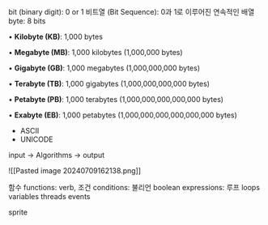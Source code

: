 bit (binary digit): 0 or 1 
비트열 (Bit Sequence): 0과 1로 이루어진 연속적인 배열
byte: 8 bits

• **Kilobyte (KB)**: 1,000 bytes

• **Megabyte (MB)**: 1,000 kilobytes (1,000,000 bytes)

• **Gigabyte (GB)**: 1,000 megabytes (1,000,000,000 bytes)

• **Terabyte (TB)**: 1,000 gigabytes (1,000,000,000,000 bytes)

• **Petabyte (PB)**: 1,000 terabytes (1,000,000,000,000,000 bytes)

• **Exabyte (EB)**: 1,000 petabytes (1,000,000,000,000,000,000 bytes)

- ASCII
- UNICODE

input -> Algorithms -> output

![[Pasted image 20240709162138.png]]

함수 functions: verb, 
조건 conditions:
불리언 boolean expressions: 
루프 loops
variables
threads
events

sprite

